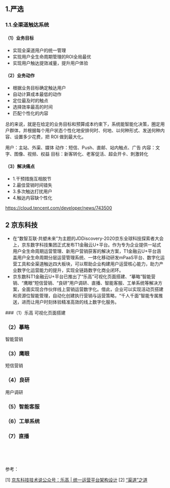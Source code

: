 ## 1.严选
### 1.1.全渠道触达系统
#### （1）业务目标
- 实现全渠道用户的统一管理
- 实现用户全生命周期管理的ROI全局最优
- 实现用户触达提效减量，提升用户体验

#### （2）业务动作
- 根据业务目标确定触达用户
- 自动计算成本最低的动作
- 定位最及时的触点
- 选择效率最高的时间
- 匹配个性化的内容

总的来说，就是在给定的业务目标和预算成本约束下，系统能智能化决策，圈定用户群体，并根据每个用户状态个性化地安排何时、何地、以何种形式、发送何种内容、设置多少花费，把 ROI 做到最大化。

用户：主站、外渠、媒体
动作：短信、Push、直邮、站内触点、广告
内容：文字、图像、视频、权益
目标：新客转化、老客促活、超会开卡、刺激转化

#### （3）解决痛点
- 1.干预措施互相脱节<br>
- 2.最佳营销时间错失<br>
- 3.多次触达打扰用户<br>
- 4.触达内容缺个性化<br>

https://cloud.tencent.com/developer/news/743500

## 2 京东科技
- 在“数智互联·共塑未来”为主题的JDDiscovery-2020京东全球科技探索者大会上，京东数字科技集团正式发布T1金融云U+平台。作为专为企业提供一站式用户全生命周期运营管理、新用户营销获客的解决方案，T1金融云U+平台涵盖用户全生命周期分层运营管理系统、一体化移动研发mPaaS平台、数字化运营工具和全渠道触达四大板块，可以帮助企业构建用户运营核心能力，助力产业数字化运营能力的提升，实现全链路数字化商业闭环。
- 京东数科T1金融云U+平台已推出了“乐高”可视化页面搭建、“摹略”智能营销、“鹰眼”短信营销、“良研”用户调研、直播、智能客服、工单系统等解决方案，全面实现合作伙伴线上营销运营数字化。借此，企业可以实现活动页搭建和资源位智能管理，自动化创建执行营销与运营策略，“千人千面”智能专属推送，进而让用户时刻体验精准高效的线上数字化服务。

###（1）乐高
可视化页面搭建

### （2）摹略
智能营销

### （3）鹰眼
短信营销

### （4）良研
用户调研

### （5）智能客服

### （6）工单系统

### （7）直播

<br><br><br>

参考：

[1] [京东科技技术说公众号：乐高 | 统一运营平台架构设计](https://mp.weixin.qq.com/s/fYRfZ_xjSEG0uX_L2UGNHg)
[2] [“渠道”之道](https://www2.deloitte.com/cn/zh/pages/risk/articles/deloitte-4th-report-channels.html)